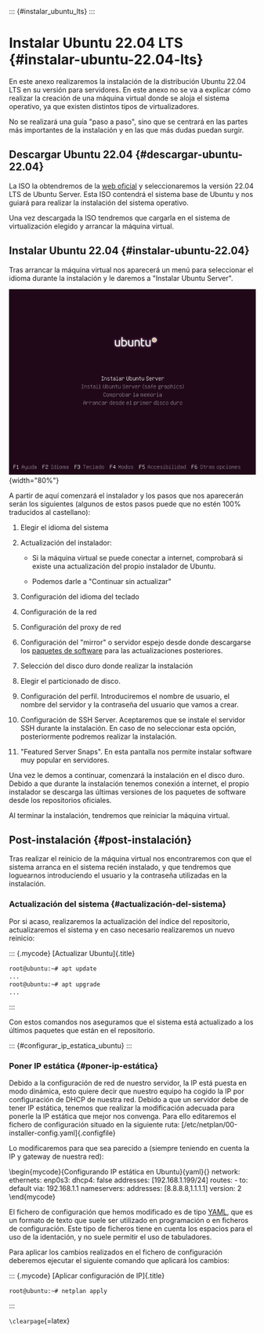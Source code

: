 
::: {#instalar_ubuntu_lts}
:::

# Instalar Ubuntu 22.04 LTS {#instalar-ubuntu-22.04-lts}

En este anexo realizaremos la instalación de la distribución Ubuntu 22.04 LTS en su versión para servidores. En este anexo no se va a explicar cómo realizar la creación de una máquina virtual donde se aloja el sistema operativo, ya que existen distintos tipos de virtualizadores.

No se realizará una guía "paso a paso", sino que se centrará en las partes más importantes de la instalación y en las que más dudas puedan surgir.

## Descargar Ubuntu 22.04 {#descargar-ubuntu-22.04}

La ISO la obtendremos de la [web oficial](https://ubuntu.com/#download) y seleccionaremos la versión 22.04 LTS de Ubuntu Server. Esta ISO contendrá el sistema base de Ubuntu y nos guiará para realizar la instalación del sistema operativo.

Una vez descargada la ISO tendremos que cargarla en el sistema de virtualización elegido y arrancar la máquina virtual.

## Instalar Ubuntu 22.04 {#instalar-ubuntu-22.04}

Tras arrancar la máquina virtual nos aparecerá un menú para seleccionar el idioma durante la instalación y le daremos a "Instalar Ubuntu Server".

![](img/anexos/instalar_ubuntu_lts/ubuntu_1.png){width="80%"}


A partir de aquí comenzará el instalador y los pasos que nos aparecerán serán los siguientes (algunos de estos pasos puede que no estén 100% traducidos al castellano):

1.  Elegir el idioma del sistema

2.  Actualización del instalador:

    -   Si la máquina virtual se puede conectar a internet, comprobará si existe una actualización del propio instalador de Ubuntu.

    -   Podemos darle a "Continuar sin actualizar"

3.  Configuración del idioma del teclado

4.  Configuración de la red

5.  Configuración del proxy de red

6.  Configuración del "mirror" o servidor espejo desde donde descargarse los [paquetes de software](#paquete_de_software) para las actualizaciones posteriores.

7.  Selección del disco duro donde realizar la instalación

8.  Elegir el particionado de disco.

9.  Configuración del perfil. Introduciremos el nombre de usuario, el nombre del servidor y la contraseña del usuario que vamos a crear.

10. Configuración de SSH Server. Aceptaremos que se instale el servidor SSH durante la instalación. En caso de no seleccionar esta opción, posteriormente podremos realizar la instalación.

11. "Featured Server Snaps". En esta pantalla nos permite instalar software muy popular en servidores.

Una vez le demos a continuar, comenzará la instalación en el disco duro. Debido a que durante la instalación tenemos conexión a internet, el propio instalador se descarga las últimas versiones de los paquetes de software desde los repositorios oficiales.

Al terminar la instalación, tendremos que reiniciar la máquina virtual.

## Post-instalación {#post-instalación}

Tras realizar el reinicio de la máquina virtual nos encontraremos con que el sistema arranca en el sistema recién instalado, y que tendremos que loguearnos introduciendo el usuario y la contraseña utilizadas en la instalación.

### Actualización del sistema {#actualización-del-sistema}

Por si acaso, realizaremos la actualización del índice del repositorio, actualizaremos el sistema y en caso necesario realizaremos un nuevo reinicio:

::: {.mycode}
[Actualizar Ubuntu]{.title}

``` console
root@ubuntu:~# apt update
...
root@ubuntu:~# apt upgrade
...
```
:::


Con estos comandos nos aseguramos que el sistema está actualizado a los últimos paquetes que están en el repositorio.

::: {#configurar_ip_estatica_ubuntu}
:::

### Poner IP estática {#poner-ip-estática}

Debido a la configuración de red de nuestro servidor, la IP está puesta en modo dinámica, esto quiere decir que nuestro equipo ha cogido la IP por configuración de DHCP de nuestra red. Debido a que un servidor debe de tener IP estática, tenemos que realizar la modificación adecuada para ponerle la IP estática que mejor nos convenga. Para ello editaremos el fichero de configuración situado en la siguiente ruta: [/etc/netplan/00-installer-config.yaml]{.configfile}

Lo modificaremos para que sea parecido a (siempre teniendo en cuenta la IP y gateway de nuestra red):

\begin{mycode}{Configurando IP estática en Ubuntu}{yaml}{}
network:
  ethernets:
    enp0s3:
      dhcp4: false
      addresses: [192.168.1.199/24]
      routes:
      - to: default
        via: 192.168.1.1
      nameservers:
        addresses: [8.8.8.8,1.1.1.1]
  version: 2
\end{mycode}

El fichero de configuración que hemos modificado es de tipo [YAML](https://es.wikipedia.org/wiki/YAML), que es un formato de texto que suele ser utilizado en programación o en ficheros de configuración. Este tipo de ficheros tiene en cuenta los espacios para el uso de la identación, y no suele permitir el uso de tabuladores.

Para aplicar los cambios realizados en el fichero de configuración deberemos ejecutar el siguiente comando que aplicará los cambios:


::: {.mycode}
[Aplicar configuración de IP]{.title}

``` console
root@ubuntu:~# netplan apply
```
:::

`\clearpage`{=latex}
